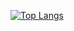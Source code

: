 <!-- ### Hi there 👋 -->
[![Top Langs](https://github-readme-stats.vercel.app/api/top-langs/?username=binaryhexa&layout=compact&theme=tokyonight&langs_count=8)](https://github.com/binaryhexa/github-readme-stats_theme=tokyonight)

<!--
**binaryhexa/binaryhexa** is a ✨ _special_ ✨ repository because its `README.md` (this file) appears on your GitHub profile.

Here are some ideas to get you started:

- 🔭 I’m currently working on ...
- 🌱 I’m currently learning ...
- 👯 I’m looking to collaborate on ...
- 🤔 I’m looking for help with ...
- 💬 Ask me about ...
- 📫 How to reach me: ...
- 😄 Pronouns: ...
- ⚡ Fun fact: ...
-->

